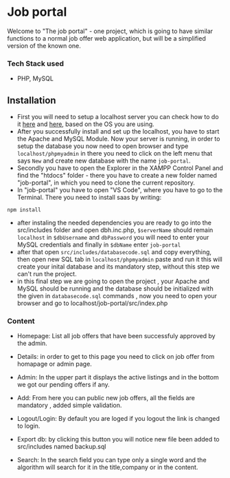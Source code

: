 # Job portal
 Welcome to "The job portal" - one project, which is going to have similar functions to a normal job offer web application, but will be a simplified version of the known one. 
 ### Tech Stack used
 - PHP, MySQL
## Installation

 - First you will need to setup a localhost server you can check how to do it [here][instalGuiWin] and [here][instalGuiLin], based on the OS you are using.
 - After you successfully install and set up the localhost, you have to start the Apache and MySQL Module. Now your server is running, in order to setup the database you now need to open browser and type `localhost/phpmyadmin` in there you need to click on the left menu that says `New` and create new database with the name `job-portal`.
 - Secondly you have to open the Explorer in the XAMPP Control Panel and find the "htdocs" folder - there you have to create a new folder named "job-portal", in which you need to clone the current repository.
 - In "job-portal" you have to open "VS Code", where you have to go to the Terminal. There you need to install saas by writing:
 ```
 npm install
 ```
 - after instaling the needed dependencies you are ready to go into the src/includes folder and open dbh.inc.php, `$serverName` should remain `localhost` in `$dbUsername` and `dbPassword` you will need to enter your MySQL credentials and finally in `$dbName` enter `job-portal`
 - after that open `src/includes/databasecode.sql` and copy everything, then open new SQL tab in `localhost/phpmyadmin` paste and run it this will create your inital database and its mandatory step, without this step we can't run the project.
 - in this final step we are going to open the project , your Apache and MySQL should be running and the database should be initialized with the given in `databasecode.sql` commands , now you need to open your browser and go to localhost/job-portal/src/index.php



### Content

 - Homepage: List all job offers that have been successfuly approved by the admin.
 - Details: in order to get to this page you need to click on job offer from homapage or admin page.
 - Admin: In the upper part it displays the active listings and in the bottom we got our pending offers if any.
 - Add: From here you can public new job offers, all the fields are mandatory , added simple validation.
 - Logout/Login: By default you are loged if you logout the link is changed to login.
 - Export db: by clicking this button you will notice new file been added to src/includes named backup.sql 
 - Search: In the search field you can type only a single word and the algorithm will search for it in the title,company or in the content.
 

   [instalGuiWin]: <https://www.ionos.com/digitalguide/server/tools/xampp-tutorial-create-your-own-local-test-server/>
   [instalGuiLin]: <https://www.digitalocean.com/community/tutorials/how-to-install-linux-apache-mysql-php-lamp-stack-ubuntu-18-04>